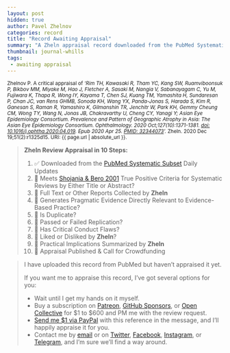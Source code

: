 ```yaml
---
layout: post
hidden: true
author: Pavel Zhelnov
categories: record
title: "Record Awaiting Appraisal"
summary: "A Zheln appraisal record downloaded from the PubMed Systematic Subset daily updates."
thumbnail: journal-whills
tags:
 - awaiting appraisal
---
```


<small id="citation">Zhelnov P. A critical appraisal of _‘Rim TH, Kawasaki R, Tham YC, Kang SW, Ruamviboonsuk P, Bikbov MM, Miyake M, Hao J, Fletcher A, Sasaki M, Nangia V, Sabanayagam C, Yu M, Fujiwara K, Thapa R, Wong IY, Kayama T, Chen SJ, Kuang TM, Yamashita H, Sundaresan P, Chan JC, van Rens GHMB, Sonoda KH, Wang YX, Panda-Jonas S, Harada S, Kim R, Ganesan S, Raman R, Yamashiro K, Gilmanshin TR, Jenchitr W, Park KH, Gemmy Cheung CM, Wong TY, Wang N, Jonas JB, Chakravarthy U, Cheng CY, Yanagi Y; Asian Eye Epidemiology Consortium. Prevalence and Pattern of Geographic Atrophy in Asia: The Asian Eye Epidemiology Consortium. Ophthalmology. 2020 Oct;127(10):1371-1381. [doi: 10.1016/j.ophtha.2020.04.019](https://doi.org/10.1016/j.ophtha.2020.04.019). Epub 2020 Apr 25. [PMID: 32344073](https://pubmed.gov/32344073)’._ Zheln. 2020 Dec 19;51(2):r1325d15. URI: {{ page.url | absolute_url }}.</small>

> **Zheln Review Appraisal in 10 Steps:**
>
> 1. ✅ Downloaded from the [PubMed Systematic Subset](https://github.com/p1m-ortho/qs-global-ortho-search-queries/blob/global-sr-query/README.md) Daily Updates
> 2. 🔄 Meets [Shojania & Bero 2001](https://www.researchgate.net/publication/11820967_Taking_Advantage_of_the_Explosion_of_Systematic_Reviews_An_Efficient_MEDLINE_Search_Strategy) True Positive Criteria for Systematic Reviews by Either Title or Abstract?
> 3. 🔄 Full Text or Other Reports Collected by **Zheln**
> 4. 🔄 Generates Pragmatic Evidence Directly Relevant to Evidence-Based Practice?
> 5. 🔄 Is Duplicate?
> 6. 🔄 Passed or Failed Replication?
> 7. 🔄 Has Critical Conduct Flaws?
> 8. 🔄 Liked or Disliked by **Zheln**?
> 9. 🔄 Practical Implications Summarized by **Zheln**
> 10. 🔄 Appraisal Published & Call for Crowdfunding

> I have uploaded this record from PubMed but haven’t appraised it yet.
>
> If you want me to appraise this record, I’ve got several options for you:
> * Wait until I get my hands on it myself.
> * Buy a subscription on [Patreon](https://patreon.com/zheln), [GitHub Sponsors](https://github.com/sponsors/drzhelnov), or [Open Collective](https://opencollective.com/zheln) for $1 to $600 and PM me with the review request.
> * [Send me $1 via PayPal](https://paypal.me/pjelnov) with this reference in the message, and I’ll happily appraise it for you.
> * Contact me by [email](mailto:pavel@zheln.com) or on [Twitter](https://twitter.com/drzhelnov), [Facebook](https://facebook.com/drzhelnov), [Instagram](https://instagram.com/igzheln), or [Telegram](https://t.me/drzhelnov), and I’m sure we’ll find a way around.
